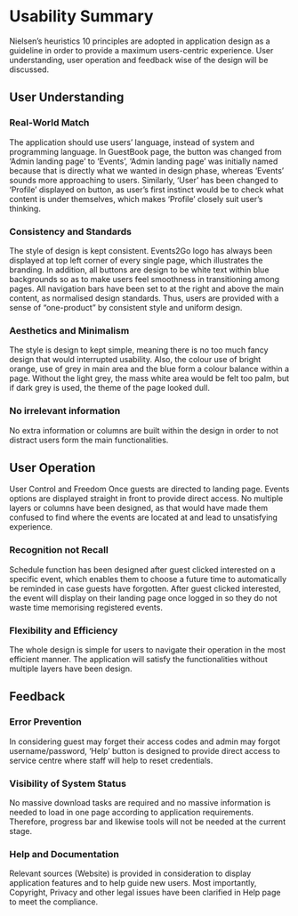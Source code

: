 # Usability Summary 
Nielsen’s heuristics 10 principles are adopted in application design as a guideline in order to provide a maximum users-centric experience. User understanding, user operation and feedback wise of the design will be discussed. 

## User Understanding 
### Real-World Match 
The application should use users’ language, instead of system and programming language. In GuestBook page, the button was changed from ‘Admin landing page’ to ‘Events’, ‘Admin landing page’ was initially named because that is directly what we wanted in design phase, whereas ‘Events’ sounds more approaching to users. Similarly, ‘User’ has been changed to ‘Profile’ displayed on button, as user’s first instinct would be to check what content is under themselves, which makes ‘Profile’ closely suit user’s thinking.  

### Consistency and Standards
The style of design is kept consistent. Events2Go logo has always been displayed at top left corner of every single page, which illustrates the branding. In addition, all buttons are design to be white text within blue backgrounds so as to make users feel smoothness in transitioning among pages. All navigation bars have been set to at the right and above the main content, as normalised design standards. Thus, users are provided with a sense of “one-product” by consistent style and uniform design. 

### Aesthetics and Minimalism
The style is design to kept simple, meaning there is no too much fancy design that would interrupted usability. Also, the colour use of bright orange, use of grey in main area and the blue form a colour balance within a page. Without the light grey, the mass white area would be felt too palm, but if dark grey is used, the theme of the page looked dull. 

### No irrelevant information 
No extra information or columns are built within the design in order to not distract users form the main functionalities.  

## User Operation 
User Control and Freedom
Once guests are directed to landing page. Events options are displayed straight in front to provide direct access. No multiple layers or columns have been designed, as that would have made them confused to find where the events are located at and lead to unsatisfying experience.

### Recognition not Recall 
Schedule function has been designed after guest clicked interested on a specific event, which enables them to choose a future time to automatically be reminded in case guests have forgotten. After guest clicked interested, the event will display on their landing page once logged in so they do not waste time memorising registered events. 

### Flexibility and Efficiency 
The whole design is simple for users to navigate their operation in the most efficient manner. The application will satisfy the functionalities without multiple layers have been design. 

## Feedback 
### Error Prevention 
In considering guest may forget their access codes and admin may forgot username/password, ‘Help’ button is designed to provide direct access to service centre where staff will help to reset credentials. 

### Visibility of System Status 
No massive download tasks are required and no massive information is needed to load in one page according to application requirements. Therefore, progress bar and likewise tools will not be needed at the current stage. 

### Help and Documentation 
Relevant sources (Website) is provided in consideration to display application features and to help guide new users. Most importantly, Copyright, Privacy and other legal issues have been clarified in Help page to meet the compliance. 


